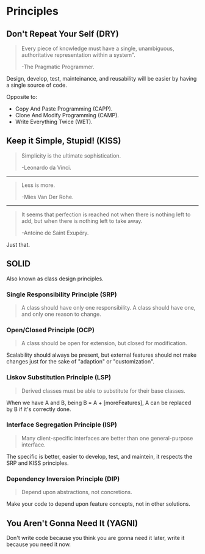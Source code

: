 # Principles

## Don't Repeat Your Self (DRY)

>Every piece of knowledge must have a single, unambiguous, authoritative representation within a system".
>
>-The Pragmatic Programmer.

Design, develop, test, mainteinance, and reusability will be easier by having a single source of code.

Opposite to:

- Copy And Paste Programming (CAPP).
- Clone And Modify Programming (CAMP).
- Write Everything Twice (WET).

## Keep it Simple, Stupid! (KISS)

>Simplicity is the ultimate sophistication.
>
>-Leonardo da Vinci.

---

>Less is more.
>
>-Mies Van Der Rohe.

---

>It seems that perfection is reached not when there is nothing left to add, but when there is nothing left to take away.
>
>-Antoine de Saint Exupéry.

Just that.

## SOLID

Also known as class design principles.

### Single Responsibility Principle (SRP)

>A class should have only one responsibility. A class should have one, and only one reason to change.

### Open/Closed Principle (OCP)

>A class should be open for extension, but closed for modification.

Scalability should always be present, but external features should not make changes just for the sake of "adaption" or "customization".

### Liskov Substitution Principle (LSP)

>Derived classes must be able to substitute for their base classes.

When we have A and B, being B = A + [moreFeatures], A can be replaced by B if it's correctly done.

### Interface Segregation Principle (ISP)

>Many client-specific interfaces are better than one general-purpose interface.

The specific is better, easier to develop, test, and maintein, it respects the SRP and KISS principles.

### Dependency Inversion Principle (DIP)

>Depend upon abstractions, not concretions.

Make your code to depend upon feature concepts, not in other solutions.

## You Aren't Gonna Need It (YAGNI)

Don't write code because you think you are gonna need it later, write it because you need it now.

<!-- write once run anywhere/away -->
